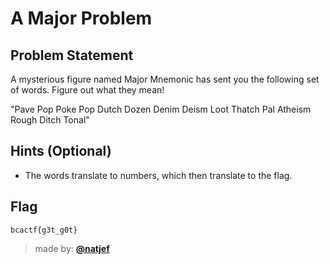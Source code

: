 # A Major Problem

## Problem Statement
A mysterious figure named Major Mnemonic has sent you the following set of words. Figure out what they mean!

"Pave Pop Poke Pop Dutch Dozen Denim Deism Loot Thatch Pal Atheism Rough Ditch Tonal"

## Hints (Optional)
* The words translate to numbers, which then translate to the flag.

## Flag
`bcactf{g3t_g0t}`

> made by: [**@natjef**](https://github.com/natjef)
